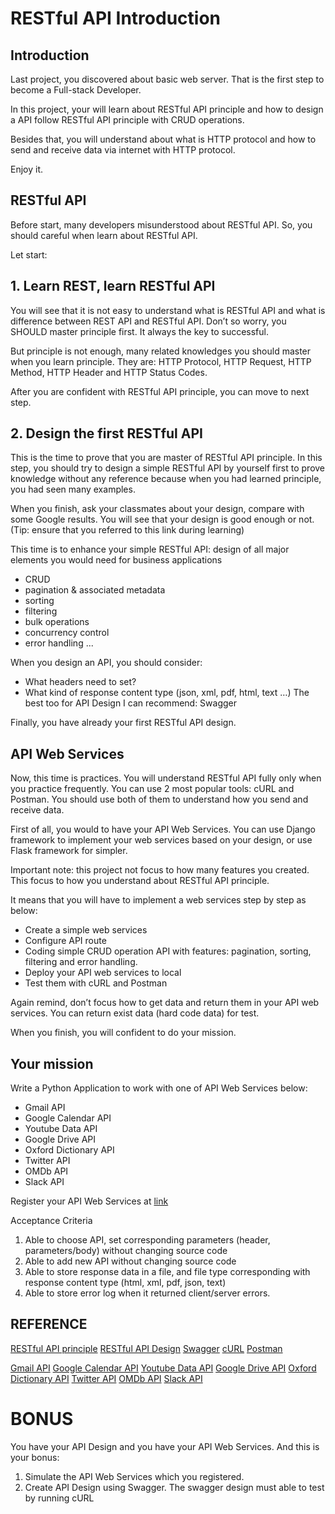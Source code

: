 # RESTful API Introduction

## Introduction
Last project, you discovered about basic web server. That is the first step to become a Full-stack Developer.

In this project, your will learn about RESTful API principle and how to design a API follow RESTful API principle with CRUD operations.

Besides that, you will understand about what is HTTP protocol and how to send and receive data via internet with HTTP protocol.

Enjoy it.

## RESTful API
Before start, many developers misunderstood about RESTful API. So, you should careful when learn about RESTful API.

Let start:

## 1. Learn REST, learn RESTful API
You will see that it is not easy to understand what is RESTful API and what is difference between REST API and RESTful API. Don’t so worry, you SHOULD master principle first. It always the key to successful.

But principle is not enough, many related knowledges you should master when you learn principle. They are: HTTP Protocol, HTTP Request, HTTP Method, HTTP Header and HTTP Status Codes.

After you are confident with RESTful API principle, you can move to next step.

## 2. Design the first RESTful API
This is the time to prove that you are master of RESTful API principle. In this step, you should try to design a simple RESTful API by yourself first to prove knowledge without any reference because when you had learned principle, you had seen many examples.

When you finish, ask your classmates about your design, compare with some Google results. You will see that your design is good enough or not. (Tip: ensure that you referred to this link during learning)

This time is to enhance your simple RESTful API:  design of all major elements you would need for business applications

- CRUD
- pagination & associated metadata
- sorting
- filtering
- bulk operations
- concurrency control
- error handling
...

When you design an API, you should consider:

- What headers need to set?
- What kind of response content type (json, xml, pdf, html, text …)
The best too for API Design I can recommend:  Swagger

Finally, you have already your first RESTful API design.

## API Web Services
Now, this time is practices. You will understand RESTful API fully only when you practice frequently. You can use 2 most popular tools: cURL and Postman. You should use both of them to understand how you send and receive data.

First of all, you would to have your API Web Services. You can use Django framework to implement your web services based on your design, or use Flask framework for simpler.

Important note: this project not focus to how many features you created. This focus to how you understand about RESTful API principle.

It means that you will have to implement a web services step by step as below:

- Create a simple web services
- Configure API route
- Coding simple CRUD operation API with features: pagination, sorting, filtering and error handling.
- Deploy your API web services to local
- Test them with cURL and Postman

Again remind, don’t focus how to get data and return them in your API web services. You can return exist data (hard code data) for test.

When you finish, you will confident to do your mission.

## Your mission
Write a Python Application to work with one of API Web Services below:

- Gmail API
- Google Calendar API
- Youtube Data API
- Google Drive API
- Oxford Dictionary API
- Twitter API
- OMDb API
- Slack API

Register your API Web Services at [link](https://docs.google.com/spreadsheets/d/1O2xGTW0Li1YAiVUX0E2xwiHk79CGlzFtUvcEbmYKDDI/edit#gid=0)

Acceptance Criteria

1. Able to choose API, set corresponding parameters (header, parameters/body) without changing source code
2. Able to add new API without changing source code
3. Able to store response data in a file, and file type corresponding with response content type (html, xml, pdf, json, text)
4. Able to store error log when it returned client/server errors.

## REFERENCE
[RESTful API principle](https://restfulapi.net/)
[RESTful API Design](https://hackernoon.com/restful-api-design-step-by-step-guide-2f2c9f9fcdbf)
[Swagger](https://swagger.io/)
[cURL](https://curl.haxx.se/)
[Postman](https://www.getpostman.com/)
    
[Gmail API](https://developers.google.com/gmail/api/v1/reference/)
[Google Calendar API](https://developers.google.com/calendar/v3/reference/?hl=en_US)
[Youtube Data API](https://developers.google.com/youtube/v3/docs/)
[Google Drive API](https://developers.google.com/drive/api/v3/reference/)
[Oxford Dictionary API](https://developer.oxforddictionaries.com/documentation)
[Twitter API](https://developer.twitter.com/en/docs/api-reference-index)
[OMDb API](http://www.omdbapi.com/#usage)
[Slack API](https://api.slack.com/docs/conversations-api)
    
# BONUS
You have your API Design and you have your API Web Services. And this is your bonus:

1. Simulate the API Web Services which you registered.
2. Create API Design using Swagger. The swagger design must able to test by running cURL
